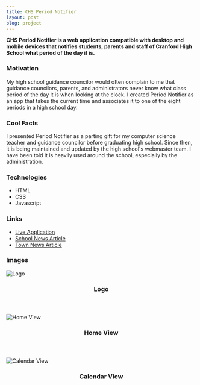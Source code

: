 ```yaml
---
title: CHS Period Notifier
layout: post
blog: project
---
```

<strong>CHS Period Notifier is a web application compatible with desktop and mobile devices that notifies students, parents and staff of Cranford High School what period of the day it is.</strong>

<h3>Motivation</h3>
My high school guidance councilor would often complain to me that guidance councilors, parents, and administrators never know what class period of the day it is when looking at the clock. I created Period Notifier as an app that takes the current time and associates it to one of the eight periods in a high school day.

<h3>Cool Facts</h3>
I presented Period Notifier as a parting gift for my computer science teacher and guidance councilor before graduating high school. Since then, it is being maintained and updated by the high school's webmaster team. I have been told it is heavily used around the school, especially by the administration.

<h3>Technologies</h3>
<ul>
    <li>HTML</li>
    <li>CSS</li>
    <li>Javascript</li>    
</ul>

<h3>Links</h3>
<ul>
    <li><a href="http://chs.cranfordschools.org/periodapp/" target="_blank">Live Application</a></li>
    <li><a href="https://spotlightnews.tumblr.com/post/116911017763/student-manages-online-period-notifier" target="_blank">School News Article</a></li>
    <li><a href="https://www.tapinto.net/towns/cranford/columns/cranford-superintendent-of-schools-bimonthly-updat/articles/june-13-superintendents-update" target="_blank">Town News Article</a></li>
</ul>

<h3>Images</h3>
<div class="row">
    <div class="4u 12u$(mobile)">
        <div class="item image fit">
            <img src="{{ 'assets/images/blog-project/pn/pn.png' | relative_url }}" alt="Logo" />
            <header>
                <h3>Logo</h3>
            </header>
        </div>
    </div>  
    <div class="4u 12u$(mobile)">
        <div class="item image fit">
            <img src="{{ 'assets/images/blog-project/pn/1.png' | relative_url }}" alt="Home View" />
            <header>
                <h3>Home View</h3>
            </header>
        </div>
    </div>
    <div class="4u 12u$(mobile)">
        <div class="item image fit">
            <img src="{{ 'assets/images/blog-project/pn/2.png' | relative_url }}" alt="Calendar View" />
            <header>
                <h3>Calendar View</h3>
            </header>
        </div>
    </div>    
</div>